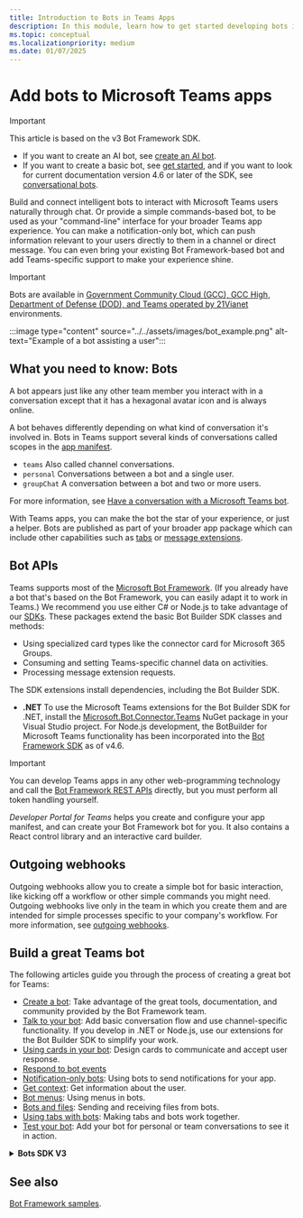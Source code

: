 ```yaml
---
title: Introduction to Bots in Teams Apps
description: In this module, learn how to get started developing bots in Microsoft Teams and what are all the requirements to add a bot in Teams
ms.topic: conceptual
ms.localizationpriority: medium
ms.date: 01/07/2025
---
```

# Add bots to Microsoft Teams apps

> [!IMPORTANT]
>
> This article is based on the v3 Bot Framework SDK.
>
> * If you want to create an AI bot, see  [create an AI bot](~/bots/how-to/teams-conversational-ai/teams-conversation-ai-overview.md).
> * If you want to create a basic bot, see [get started](~/get-started/get-started-overview.md), and if you want to look for current documentation version 4.6 or later of the SDK, see [conversational bots](~/bots/what-are-bots.md).

Build and connect intelligent bots to interact with Microsoft Teams users naturally through chat. Or provide a simple commands-based bot, to be used as your "command-line" interface for your broader Teams app experience. You can make a notification-only bot, which can push information relevant to your users directly to them in a channel or direct message. You can even bring your existing Bot Framework-based bot and add Teams-specific support to make your experience shine.

> [!IMPORTANT]
> Bots are available in [Government Community Cloud (GCC), GCC High, Department of Defense (DOD), and Teams operated by 21Vianet](../../concepts/cloud-overview.md#teams-app-capabilities) environments.

:::image type="content" source="../../assets/images/bot_example.png" alt-text="Example of a bot assisting a user":::

## What you need to know: Bots

A bot appears just like any other team member you interact with in a conversation except that it has a hexagonal avatar icon and is always online.

A bot behaves differently depending on what kind of conversation it's involved in. Bots in Teams support several kinds of conversations called scopes in the [app manifest](~/resources/schema/manifest-schema.md).

* `teams` Also called channel conversations.
* `personal` Conversations between a bot and a single user.
* `groupChat` A conversation between a bot and two or more users.

For more information, see [Have a conversation with a Microsoft Teams bot](~/resources/bot-v3/bot-conversations/bots-conversations.md).

With Teams apps, you can make the bot the star of your experience, or just a helper. Bots are published as part of your broader app package which can include other capabilities such as [tabs](~/tabs/what-are-tabs.md) or [message extensions](~/messaging-extensions/what-are-messaging-extensions.md).

## Bot APIs

Teams supports most of the [Microsoft Bot Framework](https://dev.botframework.com/). (If you already have a bot that's based on the Bot Framework, you can easily adapt it to work in Teams.) We recommend you use either C# or Node.js to take advantage of our [SDKs](/microsoftteams/platform/#pivot=sdk-tools). These packages extend the basic Bot Builder SDK classes and methods:

* Using specialized card types like the connector card for Microsoft 365 Groups.
* Consuming and setting Teams-specific channel data on activities.
* Processing message extension requests.

The SDK extensions install dependencies, including the Bot Builder SDK.

* **.NET** To use the Microsoft Teams extensions for the Bot Builder SDK for .NET, install the [Microsoft.Bot.Connector.Teams](https://www.nuget.org/packages/Microsoft.Bot.Connector.Teams) NuGet package in your Visual Studio project. For Node.js development, the BotBuilder for Microsoft Teams functionality has been incorporated into the [Bot Framework SDK](https://github.com/microsoft/botframework-sdk) as of v4.6.

> [!IMPORTANT]
> You can develop Teams apps in any other web-programming technology and call the [Bot Framework REST APIs](/bot-framework/rest-api/bot-framework-rest-overview) directly, but you must perform all token handling yourself.

*Developer Portal for Teams* helps you create and configure your app manifest, and can create your Bot Framework bot for you. It also contains a React control library and an interactive card builder.

## Outgoing webhooks

Outgoing webhooks allow you to create a simple bot for basic interaction, like kicking off a workflow or other simple commands you might need. Outgoing webhooks live only in the team in which you create them and are intended for simple processes specific to your company's workflow. For more information, see [outgoing webhooks](~/webhooks-and-connectors/how-to/add-outgoing-webhook.md).

## Build a great Teams bot

The following articles guide you through the process of creating a great bot for Teams:

* [Create a bot](~/resources/bot-v3/bots-create.md): Take advantage of the great tools, documentation, and community provided by the Bot Framework team.
* [Talk to your bot](~/resources/bot-v3/bot-conversations/bots-conversations.md): Add basic conversation flow and use channel-specific functionality. If you develop in .NET or Node.js, use our extensions for the Bot Builder SDK to simplify your work.
* [Using cards in your bot](~/resources/bot-v3/bots-cards.md): Design cards to communicate and accept user response.
* [Respond to bot events](~/resources/bot-v3/bots-notifications.md)
* [Notification-only bots](~/resources/bot-v3/bots-notification-only.md): Using bots to send notifications for your app.
* [Get context](~/resources/bot-v3/bots-context.md): Get information about the user.
* [Bot menus](~/resources/bot-v3/bots-menus.md): Using menus in bots.
* [Bots and files](~/resources/bot-v3/bots-files.md): Sending and receiving files from bots.
* [Using tabs with bots](~/resources/bot-v3/bots-with-tabs.md): Making tabs and bots work together.
* [Test your bot](~/resources/bot-v3/bots-test.md): Add your bot for personal or team conversations to see it in action.

<details>

<summary><b>Bots SDK V3</b></summary>

> [!IMPORTANT]
>
> This article is based on the v3 Bot Framework SDK.
>
> * If you want to create an AI bot, see  [create an AI bot](~/bots/how-to/teams-conversational-ai/teams-conversation-ai-overview.md).
> * If you want to create a basic bot, see [get started](~/get-started/get-started-overview.md), and if you want to look for current documentation version 4.6 or later of the SDK, see [conversational bots](~/bots/what-are-bots.md).

**Teams Developer Portal for Teams** is a tool that can help build your bot, and an app package that references your bot. It also contains a React control library and configurable samples for cards. For more information, see [Getting started with Teams Developer Portal for Teams](~/concepts/build-and-test/teams-developer-portal.md). The steps that follow assume that you are hand configuring your bot and not using **Teams Developer Portal for Teams**:

1. Create the bot using [Bot Framework](https://dev.botframework.com/bots/new). **Be sure to add Microsoft Teams as a channel from the featured channels list after creating your bot.** Feel free to reuse any Microsoft App ID you generated if you've already created your app package/manifest.

   ![Bot Framework registration page](~/assets/images/bots/bfregister.png)

> [!NOTE]
> If you don't wish to create your bot in Azure, you **must** use this link to create a new bot: [Bot Framework](https://dev.botframework.com/bots/new). If you select **Create a bot** in the Bot Framework portal instead, you'll [create your bot in Microsoft Azure](#bots-and-microsoft-azure) instead.

2. Build the bot using the [Microsoft.Bot.Connector.Teams](https://www.nuget.org/packages/Microsoft.Bot.Connector.Teams) NuGet package, the [Bot Framework SDK](https://github.com/microsoft/botframework-sdk), or the [Bot Connector API](/bot-framework/rest-api/bot-framework-rest-connector-api-reference).

3. Test the bot using the [Bot Framework Emulator](/bot-framework/debug-bots-emulator).

4. Deploy the bot to a cloud service, such as [Microsoft Azure](https://azure.microsoft.com/). Alternatively, run your app locally and use a tunneling service such [ngrok](https://ngrok.com) to expose an https:// endpoint for your bot, such as `https://45az0eb1.ngrok-free.app/api/messages`.

> [!NOTE]
>
> ### Bots and Microsoft Azure
>
> As of December 2017, the Bot Framework portal is optimized for registering bots in Microsoft Azure. Here are some things to know:
>
> * The Microsoft Teams channel for bots registered on Azure is free. Messages sent over the Teams channel won't count towards the consumed messages for the bot.
> * While it's possible to [create a new Bot Framework bot](https://dev.botframework.com/bots/new) without using Azure, you must use [create a new Bot Framework bot](https://dev.botframework.com/bots/new), which is no longer exposed in the Bot Framework portal.
> * When you edit the properties of an existing bot in the [list of your bots in Bot Framework](https://dev.botframework.com/bots) such as its "messaging endpoint," which is common when first developing a bot, especially if you use [ngrok](https://ngrok.com), you'll see "Migration status" column and a blue "Migrate" button that takes you into the Microsoft Azure portal. Don't select the "Migrate" button unless that's what you want to do; instead, select the name of the bot and you can edit its properties:</br>
   ![Edit Bot Properties](~/assets/images/bots/bf-migrate-bot-to-azure.png)
> * If you register your bot using Microsoft Azure, your bot code doesn't need to be *hosted* on Microsoft Azure.
> * If you do register a bot using Azure portal, you must have a Microsoft Azure account. You can [create one for free](https://azure.microsoft.com/free/). To verify your identity when you create one, you must provide a credit card, but it won't be charged; it's always free to create and use bots with Teams.
> * You can now use Developer Portal for Teams to register/update app and bot information directly within Teams. You'll only have to use the Azure portal for adding or configuring other Bot Framework channels such as Direct Line, Web Chat, Skype, and Facebook Messenger.

</details>

## See also

[Bot Framework samples](https://github.com/OfficeDev/Microsoft-Teams-Samples/blob/main/README.md).
